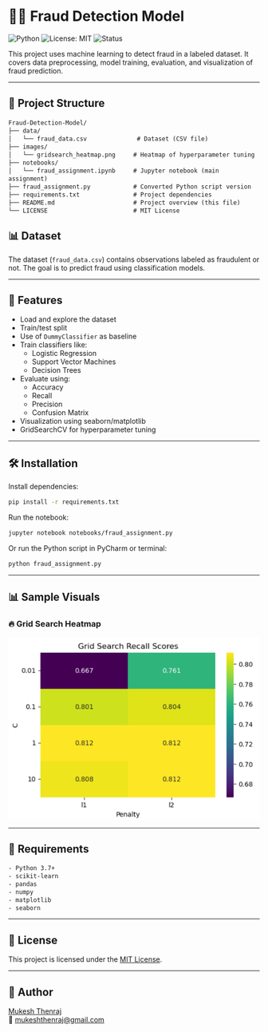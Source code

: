 
# 🕵️‍♂️ Fraud Detection Model

![Python](https://img.shields.io/badge/Python-3.9+-blue?logo=python)
![License: MIT](https://img.shields.io/badge/License-MIT-yellow.svg)
![Status](https://img.shields.io/badge/Status-Completed-brightgreen)

This project uses machine learning to detect fraud in a labeled dataset. It covers data preprocessing, model training, evaluation, and visualization of fraud prediction.

---

## 📂 Project Structure

```
Fraud-Detection-Model/
├── data/
│   └── fraud_data.csv              # Dataset (CSV file)
├── images/
│   └── gridsearch_heatmap.png     # Heatmap of hyperparameter tuning
├── notebooks/
│   └── fraud_assignment.ipynb     # Jupyter notebook (main assignment)
├── fraud_assignment.py            # Converted Python script version
├── requirements.txt               # Project dependencies
├── README.md                      # Project overview (this file)
└── LICENSE                        # MIT License
```

## 📊 Dataset

The dataset (`fraud_data.csv`) contains observations labeled as fraudulent or not. The goal is to predict fraud using classification models.

---

## 🌟 Features

- Load and explore the dataset
- Train/test split
- Use of `DummyClassifier` as baseline
- Train classifiers like:
  - Logistic Regression
  - Support Vector Machines
  - Decision Trees
- Evaluate using:
  - Accuracy
  - Recall
  - Precision
  - Confusion Matrix
- Visualization using seaborn/matplotlib
- GridSearchCV for hyperparameter tuning

---

## 🛠️ Installation

Install dependencies:

```bash
pip install -r requirements.txt
```

Run the notebook:

```bash
jupyter notebook notebooks/fraud_assignment.py
```

Or run the Python script in PyCharm or terminal:

```bash
python fraud_assignment.py
```

---

## 📊 Sample Visuals

### 🔥 Grid Search Heatmap
![Grid Search Heatmap](images/gridsearch_heatmap.png)

---

## 📌 Requirements

```
- Python 3.7+
- scikit-learn
- pandas
- numpy
- matplotlib
- seaborn
```

---
## 📄 License

This project is licensed under the [MIT License](LICENSE).

---

## 👤 Author

[Mukesh Thenraj](https://www.linkedin.com/in/mukesh-thenraj)  
📧 mukeshthenraj@gmail.com
